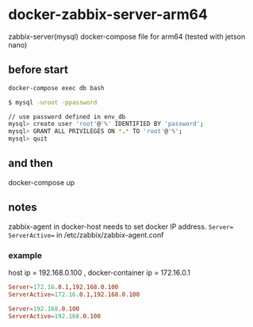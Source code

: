 # docker-zabbix-server-arm64
zabbix-server(mysql) docker-compose file for arm64 (tested with jetson nano)

## before start 

```sh
docker-compose exec db bash

$ mysql -uroot -ppassword

// use password defined in env_db
mysql> create user 'root'@'%' IDENTIFIED BY 'password'; 
mysql> GRANT ALL PRIVILEGES ON *.* TO 'root'@'%';
mysql> quit
```

## and then

docker-compose up

## notes

zabbix-agent in docker-host needs to set docker IP address.
`Server=` `ServerActive=` in /etc/zabbix/zabbix-agent.conf

### example

host ip = 192.168.0.100 , docker-container ip = 172.16.0.1

```zabbix-agent.conf at docker-host
Server=172.16.0.1,192.168.0.100
ServerActive=172.16.0.1,192.168.0.100
```

```zabbix-agent.conf at other-host
Server=192.168.0.100
ServerActive=192.168.0.100
```
